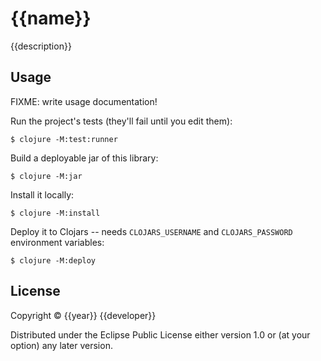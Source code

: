 # {{name}}

{{description}}

## Usage

FIXME: write usage documentation!

Run the project's tests (they'll fail until you edit them):

    $ clojure -M:test:runner

Build a deployable jar of this library:

    $ clojure -M:jar

Install it locally:

    $ clojure -M:install

Deploy it to Clojars -- needs `CLOJARS_USERNAME` and `CLOJARS_PASSWORD` environment variables:

    $ clojure -M:deploy

## License

Copyright © {{year}} {{developer}}

Distributed under the Eclipse Public License either version 1.0 or (at
your option) any later version.
